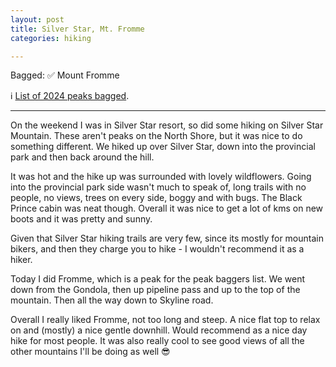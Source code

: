 ```yaml
---
layout: post
title: Silver Star, Mt. Fromme
categories: hiking

---
```


Bagged: ✅ Mount Fromme
<p>ℹ️ <a href="/files/peaks-bagged.html">List of 2024 peaks bagged</a>.</p>

<hr class="florished">

On the weekend I was in Silver Star resort, so did some hiking on Silver Star Mountain. These aren't peaks on the North Shore, but it was nice to do something different. We hiked up over Silver Star, down into the provincial park and then back around the hill. 

<div class="strava-embed-placeholder" data-embed-type="activity" data-embed-id="11824384416" data-style="standard"></div><script src="https://strava-embeds.com/embed.js"></script>

It was hot and the hike up was surrounded with lovely wildflowers. Going into the provincial park side wasn't much to speak of, long trails with no people, no views, trees on every side, boggy and with bugs. The Black Prince cabin was neat though. Overall it was nice to get a lot of kms on new boots and it was pretty and sunny.

Given that Silver Star hiking trails are very few, since its mostly for mountain bikers, and then they charge you to hike - I wouldn't recommend it as a hiker.

Today I did Fromme, which is a peak for the peak baggers list. We went down from the Gondola, then up pipeline pass and up to the top of the mountain. Then all the way down to Skyline road.

<div class="strava-embed-placeholder" data-embed-type="activity" data-embed-id="11849326232" data-style="standard"></div><script src="https://strava-embeds.com/embed.js"></script>

Overall I really liked Fromme, not too long and steep. A nice flat top to relax on and (mostly) a nice gentle downhill. Would recommend as a nice day hike for most people. It was also really cool to see good views of all the other mountains I'll be doing as well 😎